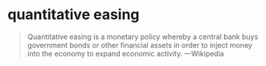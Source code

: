 # quantitative easing

> Quantitative easing is a monetary policy whereby a central bank buys government bonds or other financial assets in order to inject money into the economy to expand economic activity. &#x2014;Wikipedia

